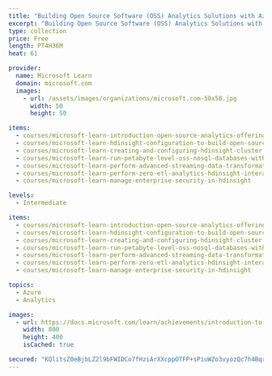 ```yaml
---
title: "Building Open Source Software (OSS) Analytics Solutions with Azure HDInsight"
excerpt: "Building Open Source Software (OSS) Analytics Solutions with Azure HDInsight"
type: collection
price: Free
length: PT4H36M
heat: 61

provider:
  name: Microsoft Learn
  domain: microsoft.com
  images:
    - url: /assets/images/organizations/microsoft.com-50x50.jpg
      width: 50
      height: 50

items:
  - courses/microsoft-learn-introduction-open-source-analytics-offering
  - courses/microsoft-learn-hdinsight-configuration-to-build-open-source-analytical-solutions
  - courses/microsoft-learn-creating-and-configuring-hdinsight-cluster
  - courses/microsoft-learn-run-petabyte-level-oss-nosql-databases-with-hdinsight-hbase
  - courses/microsoft-learn-perform-advanced-streaming-data-transformations-with-spark-kafka
  - courses/microsoft-learn-perform-zero-etl-analytics-hdinsight-interactive-query
  - courses/microsoft-learn-manage-enterprise-security-in-hdinsight

levels:
  - Intermediate

items:
  - courses/microsoft-learn-introduction-open-source-analytics-offering
  - courses/microsoft-learn-hdinsight-configuration-to-build-open-source-analytical-solutions
  - courses/microsoft-learn-creating-and-configuring-hdinsight-cluster
  - courses/microsoft-learn-run-petabyte-level-oss-nosql-databases-with-hdinsight-hbase
  - courses/microsoft-learn-perform-advanced-streaming-data-transformations-with-spark-kafka
  - courses/microsoft-learn-perform-zero-etl-analytics-hdinsight-interactive-query
  - courses/microsoft-learn-manage-enterprise-security-in-hdinsight

topics:
  - Azure
  - Analytics

images:
  - url: https://docs.microsoft.com/learn/achievements/introduction-to-the-open-source-analytics-offering-social.png
    width: 800
    height: 400
    isCached: true

secured: "KQlitsZ0eBjbLZ2l9bFWIDCo7fHziArXXcppOTFP+sPiuWZo3vyozQc7h4Bqrf14EECD11yjr9dQVMTAh9yUA2ZDbZMpivI5mf2NM1LfehyT+ezWvnWT0fT+/UZ+DPuHxkluWIn97p6kh/P3zNHYRB7Xt+NbhAj3mUpeySZ5f1K2sONUsrXiH/MSQ2uiJVDGio7WxFRDK3q25EVorXj+vBZDmXgXdmBRVEKWBr/BR1mh63kAj59lnPq6Hc9g+BSUh3NNZNjbdLBOgAG3OZxKBopcNCKs/Z8LKRbgN6MwJoNdxwY04V+PHWtfCF/Cj1hzNxzWxpiPG1/WmI5yfcuKmA==;IWo7F6ipwgbqA1FKg5jN7w=="
---
```


